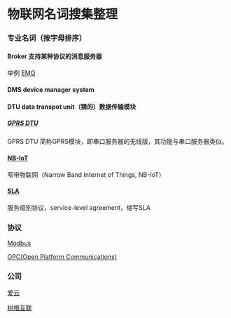# 物联网名词搜集整理

### 专业名词（按字母排序）

#### Broker 支持某种协议的消息服务器
举例 [EMQ](http://www.emqtt.com/)

#### DMS device manager system

#### DTU data transpot unit（猜的）数据传输模块

##### [GPRS DTU](https://baike.baidu.com/item/GPRS%20DTU)

GPRS DTU 简称GPRS模块，即串口服务器的无线版，其功能与串口服务器类似。

#### [NB-IoT](https://baike.baidu.com/item/NB-IoT)

窄带物联网（Narrow Band Internet of Things, NB-IoT）

#### [SLA](https://zh.wikipedia.org/wiki/%E6%9C%8D%E5%8A%A1%E7%BA%A7%E5%88%AB%E5%8D%8F%E8%AE%AE)

服务级别协议，service-level agreement，缩写SLA

### 协议

[Modbus](https://zh.wikipedia.org/wiki/Modbus)

[OPC(Open Platform Communications)](https://zh.wikipedia.org/wiki/%E5%BC%80%E6%94%BE%E5%B9%B3%E5%8F%B0%E9%80%9A%E4%BF%A1)

### 公司

[爱云](http://www.acloudglobal.com/)

[树根互联](http://www.rootcloud.com/)